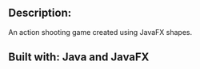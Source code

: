 ## Description: 
An action shooting game created using JavaFX shapes.

## Built with: Java and JavaFX 
